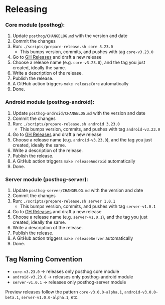 # Releasing

### Core module (posthog):

1. Update `posthog/CHANGELOG.md` with the version and date
2. Commit the changes
3. Run: `./scripts/prepare-release.sh core 3.23.0`
   - This bumps version, commits, and pushes with tag `core-v3.23.0`
4. Go to [GH Releases](https://github.com/PostHog/posthog-android/releases) and draft a new release
5. Choose a release name (e.g. `core-v3.23.0`), and the tag you just created, ideally the same.
6. Write a description of the release.
7. Publish the release.
8. A GitHub action triggers `make releaseCore` automatically
9. Done.

### Android module (posthog-android):

1. Update `posthog-android/CHANGELOG.md` with the version and date
2. Commit the changes
3. Run: `./scripts/prepare-release.sh android 3.23.0`
   - This bumps version, commits, and pushes with tag `android-v3.23.0`
4. Go to [GH Releases](https://github.com/PostHog/posthog-android/releases) and draft a new release
5. Choose a release name (e.g. `android-v3.23.0`), and the tag you just created, ideally the same.
6. Write a description of the release.
7. Publish the release.
8. A GitHub action triggers `make releaseAndroid` automatically
9. Done.

### Server module (posthog-server):

1. Update `posthog-server/CHANGELOG.md` with the version and date
2. Commit the changes
3. Run: `./scripts/prepare-release.sh server 1.0.1`
   - This bumps version, commits, and pushes with tag `server-v1.0.1`
4. Go to [GH Releases](https://github.com/PostHog/posthog-android/releases) and draft a new release
5. Choose a release name (e.g. `server-v1.0.1`), and the tag you just created, ideally the same.
6. Write a description of the release.
7. Publish the release.
8. A GitHub action triggers `make releaseServer` automatically
9. Done.

## Tag Naming Convention

- `core-v3.23.0` → releases only posthog core module
- `android-v3.23.0` → releases only posthog-android module
- `server-v1.0.1` → releases only posthog-server module

Preview releases follow the pattern `core-v3.0.0-alpha.1`, `android-v3.0.0-beta.1`, `server-v1.0.0-alpha.1`, etc.
